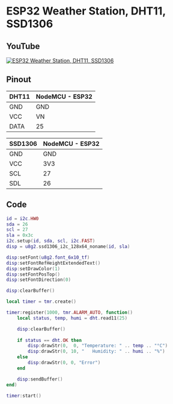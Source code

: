 # ESP32 Weather Station, DHT11, SSD1306

## YouTube

[![ESP32 Weather Station, DHT11, SSD1306](https://img.youtube.com/vi/kZOR3DmBcmE/hqdefault.jpg)](https://www.youtube.com/watch?v=kZOR3DmBcmE)

## Pinout

| DHT11 | NodeMCU - ESP32 |
| --- | --- |
| GND | GND |
| VCC | VN |
| DATA | 25 |

| SSD1306 | NodeMCU - ESP32 |
| --- | --- |
| GND | GND |
| VCC | 3V3 |
| SCL | 27 |
| SDL | 26 |

## Code

```lua
id = i2c.HW0
sda = 26
scl = 27
sla = 0x3c
i2c.setup(id, sda, scl, i2c.FAST)
disp = u8g2.ssd1306_i2c_128x64_noname(id, sla)

disp:setFont(u8g2.font_6x10_tf)
disp:setFontRefHeightExtendedText()
disp:setDrawColor(1)
disp:setFontPosTop()
disp:setFontDirection(0)

disp:clearBuffer()

local timer = tmr.create()

timer:register(1000, tmr.ALARM_AUTO, function()
    local status, temp, humi = dht.read11(25)

    disp:clearBuffer()
    
    if status == dht.OK then
        disp:drawStr(0,  0, "Temperature: " .. temp .. "°C")
        disp:drawStr(0, 10, "   Humidity: " .. humi .. "%")
    else
        disp:drawStr(0, 0, "Error")
    end

    disp:sendBuffer()
end)

timer:start()
```
